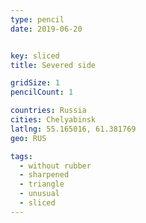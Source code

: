 ```yaml
---
type: pencil
date: 2019-06-20


key: sliced
title: Severed side

gridSize: 1
pencilCount: 1

countries: Russia
cities: Chelyabinsk
latlng: 55.165016, 61.381769
geo: RUS

tags:
  - without rubber
  - sharpened
  - triangle
  - unusual
  - sliced
---
```


